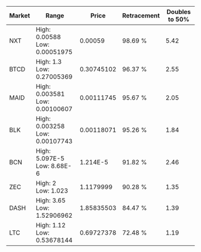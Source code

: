 | Market | Range | Price| Retracement | Doubles to 50% |
| --- | --- | --- | --- | --- |
| NXT | High: 0.00588<br />Low: 0.00051975 | 0.00059 | 98.69 % | 5.42 |
| BTCD | High: 1.3<br />Low: 0.27005369 | 0.30745102 | 96.37 % | 2.55 |
| MAID | High: 0.003581<br />Low: 0.00100607 | 0.00111745 | 95.67 % | 2.05 |
| BLK | High: 0.003258<br />Low: 0.00107743 | 0.00118071 | 95.26 % | 1.84 |
| BCN | High: 5.097E-5<br />Low: 8.68E-6 | 1.214E-5 | 91.82 % | 2.46 |
| ZEC | High: 2<br />Low: 1.023 | 1.1179999 | 90.28 % | 1.35 |
| DASH | High: 3.65<br />Low: 1.52906962 | 1.85835503 | 84.47 % | 1.39 |
| LTC | High: 1.12<br />Low: 0.53678144 | 0.69727378 | 72.48 % | 1.19 |
